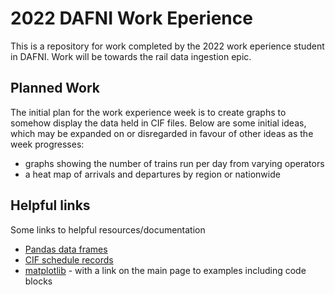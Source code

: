 # 2022 DAFNI Work Eperience
This is a repository for work completed by the 2022 work eperience student in DAFNI. Work will be towards the rail data ingestion epic.


## Planned Work
The initial plan for the work experience week is to create graphs to somehow display the data held in CIF files. Below are some initial ideas, which may be expanded on or disregarded in favour of other ideas as the week progresses:
 - graphs showing the number of trains run per day from varying operators
 - a heat map of arrivals and departures by region or nationwide


## Helpful links
Some links to helpful resources/documentation
 - [Pandas data frames](https://pandas.pydata.org/docs/reference/api/pandas.DataFrame.html)
 - [CIF schedule records](https://wiki.openraildata.com/index.php/CIF_Schedule_Records)
 - [matplotlib](https://matplotlib.org/) - with a link on the main page to examples including code blocks